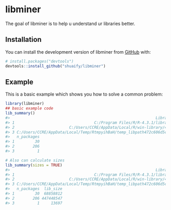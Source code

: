
<!-- README.md is generated from README.Rmd. Please edit that file -->

# libminer

<!-- badges: start -->
<!-- badges: end -->

The goal of libminer is to help u understand ur libraries better.

## Installation

You can install the development version of libminer from
[GitHub](https://github.com/) with:

``` r
# install.packages("devtools")
devtools::install_github("shuaify/libminer")
```

## Example

This is a basic example which shows you how to solve a common problem:

``` r
library(libminer)
## basic example code
lib_summary()
#>                                                                Library
#> 1                                   C:/Program Files/R/R-4.3.1/library
#> 2                        C:/Users/CCRE/AppData/Local/R/win-library/4.3
#> 3 C:/Users/CCRE/AppData/Local/Temp/RtmpyihBaH/temp_libpath472c606d5c7d
#>   n_packages
#> 1         30
#> 2        206
#> 3          1

# Also can calculate sizes
lib_summary(sizes = TRUE)
#>                                                                Library
#> 1                                   C:/Program Files/R/R-4.3.1/library
#> 2                        C:/Users/CCRE/AppData/Local/R/win-library/4.3
#> 3 C:/Users/CCRE/AppData/Local/Temp/RtmpyihBaH/temp_libpath472c606d5c7d
#>   n_packages  lib_size
#> 1         30  68858812
#> 2        206 447448547
#> 3          1     13697
```
